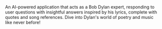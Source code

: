 An AI-powered application that acts as a Bob Dylan expert, responding to user questions with insightful answers inspired by his lyrics, complete with quotes and song references. 
Dive into Dylan's world of poetry and music like never before!